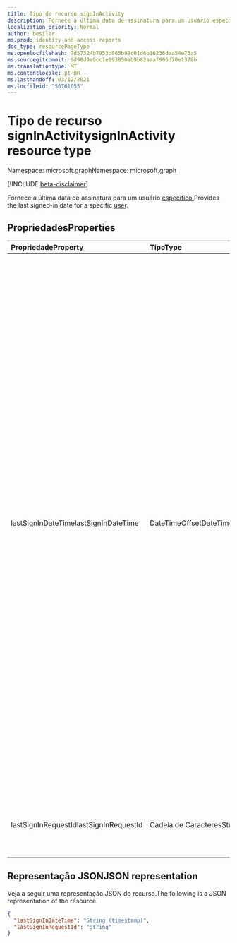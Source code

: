 ```yaml
---
title: Tipo de recurso signInActivity
description: Fornece a última data de assinatura para um usuário específico.
localization_priority: Normal
author: besiler
ms.prod: identity-and-access-reports
doc_type: resourcePageType
ms.openlocfilehash: 7d57324b7953b865b98c01d6b16236dea54e73a5
ms.sourcegitcommit: 9d98d9e9cc1e193850ab9b82aaaf906d70e1378b
ms.translationtype: MT
ms.contentlocale: pt-BR
ms.lasthandoff: 03/12/2021
ms.locfileid: "50761055"
---
```

# <a name="signinactivity-resource-type"></a><span data-ttu-id="7dd4c-103">Tipo de recurso signInActivity</span><span class="sxs-lookup"><span data-stu-id="7dd4c-103">signInActivity resource type</span></span>

<span data-ttu-id="7dd4c-104">Namespace: microsoft.graph</span><span class="sxs-lookup"><span data-stu-id="7dd4c-104">Namespace: microsoft.graph</span></span>

[!INCLUDE [beta-disclaimer](../../includes/beta-disclaimer.md)]

<span data-ttu-id="7dd4c-105">Fornece a última data de assinatura para um usuário [específico.](user.md)</span><span class="sxs-lookup"><span data-stu-id="7dd4c-105">Provides the last signed-in date for a specific [user](user.md).</span></span>

## <a name="properties"></a><span data-ttu-id="7dd4c-106">Propriedades</span><span class="sxs-lookup"><span data-stu-id="7dd4c-106">Properties</span></span>

| <span data-ttu-id="7dd4c-107">Propriedade</span><span class="sxs-lookup"><span data-stu-id="7dd4c-107">Property</span></span>     | <span data-ttu-id="7dd4c-108">Tipo</span><span class="sxs-lookup"><span data-stu-id="7dd4c-108">Type</span></span>        | <span data-ttu-id="7dd4c-109">Descrição</span><span class="sxs-lookup"><span data-stu-id="7dd4c-109">Description</span></span> |
|:-------------|:------------|:------------|
|<span data-ttu-id="7dd4c-110">lastSignInDateTime</span><span class="sxs-lookup"><span data-stu-id="7dd4c-110">lastSignInDateTime</span></span>|<span data-ttu-id="7dd4c-111">DateTimeOffset</span><span class="sxs-lookup"><span data-stu-id="7dd4c-111">DateTimeOffset</span></span>|<span data-ttu-id="7dd4c-112">A última data de login interativa para um usuário específico.</span><span class="sxs-lookup"><span data-stu-id="7dd4c-112">The last interactive sign-in date for a specific user.</span></span> <span data-ttu-id="7dd4c-113">Você pode usar esse campo para calcular a última vez que um usuário se inscreveu no diretório com um método de autenticação interativa.</span><span class="sxs-lookup"><span data-stu-id="7dd4c-113">You can use this field to calculate the last time a user signed in to the directory with an interactive authentication method.</span></span> <span data-ttu-id="7dd4c-114">Esse campo pode ser usado para criar relatórios, como usuários inativos.</span><span class="sxs-lookup"><span data-stu-id="7dd4c-114">This field can be used to build reports, such as inactive users.</span></span> <span data-ttu-id="7dd4c-115">O carimbo de data/hora representa informações de data e hora usando o formato ISO 8601 e está sempre no horário UTC.</span><span class="sxs-lookup"><span data-stu-id="7dd4c-115">The timestamp represents date and time information using ISO 8601 format and is always in UTC time.</span></span> <span data-ttu-id="7dd4c-116">Por exemplo, meia-noite UTC em 1º de janeiro de 2014 é: `'2014-01-01T00:00:00Z'` .</span><span class="sxs-lookup"><span data-stu-id="7dd4c-116">For example, midnight UTC on Jan 1, 2014 is: `'2014-01-01T00:00:00Z'`.</span></span> <span data-ttu-id="7dd4c-117">Para obter mais informações sobre como usar o valor dessa propriedade, consulte Gerenciar contas de usuário [inativas no Azure AD](/azure/active-directory/reports-monitoring/howto-manage-inactive-user-accounts).</span><span class="sxs-lookup"><span data-stu-id="7dd4c-117">For more information about using the value of this property, see [Manage inactive user accounts in Azure AD](/azure/active-directory/reports-monitoring/howto-manage-inactive-user-accounts).</span></span>|
|<span data-ttu-id="7dd4c-118">lastSignInRequestId</span><span class="sxs-lookup"><span data-stu-id="7dd4c-118">lastSignInRequestId</span></span>|<span data-ttu-id="7dd4c-119">Cadeia de Caracteres</span><span class="sxs-lookup"><span data-stu-id="7dd4c-119">String</span></span>|<span data-ttu-id="7dd4c-120">ID de solicitação do último login executado por esse usuário.</span><span class="sxs-lookup"><span data-stu-id="7dd4c-120">Request ID of the last sign-in performed by this user.</span></span>|

## <a name="json-representation"></a><span data-ttu-id="7dd4c-121">Representação JSON</span><span class="sxs-lookup"><span data-stu-id="7dd4c-121">JSON representation</span></span>

<span data-ttu-id="7dd4c-122">Veja a seguir uma representação JSON do recurso.</span><span class="sxs-lookup"><span data-stu-id="7dd4c-122">The following is a JSON representation of the resource.</span></span>

<!-- {
  "blockType": "resource",
  "optionalProperties": [

  ],
  "@odata.type": "microsoft.graph.signInActivity",
  "baseType": null
}-->

```json
{
  "lastSignInDateTime": "String (timestamp)",
  "lastSignInRequestId": "String"
}
```

<!-- uuid: 16cd6b66-4b1a-43a1-adaf-3a886856ed98
2019-02-04 14:57:30 UTC -->
<!-- {
  "type": "#page.annotation",
  "description": "signInActivity resource",
  "keywords": "",
  "section": "documentation",
  "tocPath": ""
}-->
